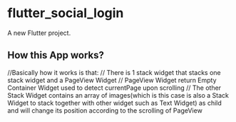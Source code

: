 # flutter_social_login

A new Flutter project.

## How this App works?

//Basically how it works is that:
// There is 1 stack widget that stacks one stack widget and a PageView Widget
// PageView Widget return Empty Container Widget used to detect currentPage upon scrolling
// The other Stack Widget contains an array of images(which is this case is also a Stack Widget to stack together with other widget such as Text Widget) as child and will change its position according to the scrolling of PageView

